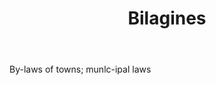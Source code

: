 ---
title: Bilagines
letter: B
permalink: "/definitions/bilagines.html"
body: By-laws of towns; munlc-ipal laws
published_at: '2018-07-07'
layout: post
---